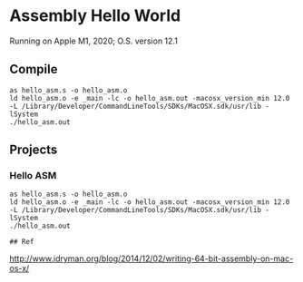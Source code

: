 # Assembly Hello World

Running on Apple M1, 2020; O.S. version 12.1

## Compile
```
as hello_asm.s -o hello_asm.o
ld hello_asm.o -e _main -lc -o hello_asm.out -macosx_version_min 12.0 -L /Library/Developer/CommandLineTools/SDKs/MacOSX.sdk/usr/lib -lSystem
./hello_asm.out
```

## Projects

### Hello ASM
```
as hello_asm.s -o hello_asm.o
ld hello_asm.o -e _main -lc -o hello_asm.out -macosx_version_min 12.0 -L /Library/Developer/CommandLineTools/SDKs/MacOSX.sdk/usr/lib -lSystem
./hello_asm.out

## Ref
```
http://www.idryman.org/blog/2014/12/02/writing-64-bit-assembly-on-mac-os-x/
```